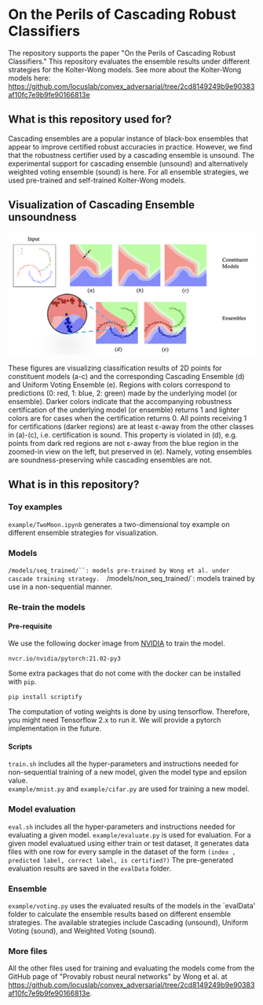 # On the Perils of Cascading Robust Classifiers
The repository supports the paper "On the Perils of Cascading Robust Classifiers."
This repository evaluates the ensemble results under different strategies for the Kolter-Wong models.
See more about the Kolter-Wong models here: https://github.com/locuslab/convex_adversarial/tree/2cd8149249b9e90383af10fc7e9b9fe90166813e

## What is this repository used for?
Cascading ensembles are a popular instance of black-box ensembles that appear to improve certified robust accuracies in practice. 
However, we find that the robustness certifier used by a cascading ensemble is unsound. 
The experimental support for cascading ensemble (unsound) and alternatively weighted voting ensemble (sound) is here. 
For all ensemble strategies, we used pre-trained and self-trained Kolter-Wong models.

## Visualization of Cascading Ensemble unsoundness

<p align = "center">
<img src = "examples/ensemble.png">
</p>
<p align = "left">
These figures are visualizing classification results of 2D points for constituent models (a-c) and the corresponding Cascading Ensemble (d) and Uniform Voting Ensemble (e). Regions with colors correspond to predictions (0: red, 1: blue, 2: green) made by the underlying model (or ensemble). Darker colors indicate that the accompanying robustness certification of the underlying model (or ensemble) returns 1 and lighter colors are for cases when the certification returns 0. All points receiving 1 for certifications (darker regions) are at least ε-away from the other classes in (a)-(c), i.e. certification is sound. This property is violated in (d), e.g. points from dark red regions are not ε-away from the blue region in the zoomed-in view on the left, but preserved in (e). Namely, voting ensembles are soundness-preserving while cascading ensembles are not.
</p>


## What is in this repository?
### Toy examples
`example/TwoMoon.ipynb` generates a two-dimensional toy example on different ensemble strategies for visualization. 

### Models
`/models/seq_trained/``: models pre-trained by Wong et al. under cascade training strategy. 
`/models/non_seq_trained/`: models trained by use in a non-sequential manner. 

### Re-train the models

#### Pre-requisite

We use the following docker image from [NVIDIA](https://catalog.ngc.nvidia.com/orgs/nvidia/containers/pytorch) to train the model.
```
nvcr.io/nvidia/pytorch:21.02-py3
```

Some extra packages that do not come with the docker can be installed with `pip`. 

```
pip install scriptify
```

The computation of voting weights is done by using tensorflow. Therefore, you might need Tensorflow 2.x to run it. We will provide a pytorch implementation in the future. 

#### Scripts

`train.sh` includes all the hyper-parameters and instructions needed for non-sequential training of a new model, given the model type and epsilon value.  
`example/mnist.py` and `example/cifar.py` are used for training a new model. 

### Model evaluation
`eval.sh` includes all the hyper-parameters and instructions needed for evaluating a given model. 
`example/evaluate.py` is used for evaluation. 
For a given model evaluatued using either train or test dataset, it generates data files with one row for every sample in the dataset of the form  `(index , predicted label, correct label, is certified?)`
The pre-generated evaluation results are saved in the `evalData` folder. 

### Ensemble
`example/voting.py` uses the evaluated results of the models in the `evalData' folder to calculate the ensemble results based on different ensemble strategies. 
The available strategies include Cascading (unsound), Uniform Voting (sound), and Weighted Voting (sound). 

### More files
All the other files used for training and evaluating the models come from the GitHub page of "Provably robust neural networks" by Wong et al. at https://github.com/locuslab/convex_adversarial/tree/2cd8149249b9e90383af10fc7e9b9fe90166813e.
